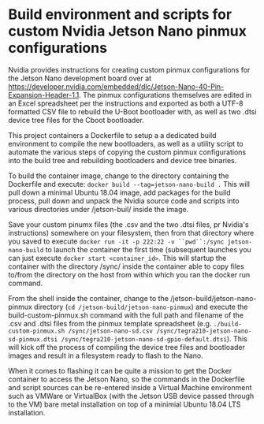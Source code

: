 # Build environment and scripts for custom Nvidia Jetson Nano pinmux configurations

Nvidia provides instructions for creating custom pinmux configurations for the Jetson Nano development board over at https://developer.nvidia.com/embedded/dlc/Jetson-Nano-40-Pin-Expansion-Header-1.1.
The pinmux configurations themselves are edited in an Excel spreadsheet per the instructions and exported as both a UTF-8 formatted CSV file to rebuild the U-Boot bootloader with, as well as two .dtsi device tree files for the Cboot bootloader.

This project containers a Dockerfile to setup a a dedicated build environment to compile the new bootloaders, as well as a utility script to automate the various steps of copying the custom pinmux configurations into the build tree and rebuilding bootloaders and device tree binaries.

To build the container image, change to the directory containing the Dockerfile and execute: `docker build --tag=jetson-nano-build .`
This will pull down a minimal Ubuntu 18.04 image, add packages for the build process, pull down and unpack the Nvidia source code and scripts into various directories under /jetson-buil/ inside the image.

Save your custom pinumx files (the .csv and the two .dtsi files, pr Nvidia's instructions) somewhere on your filesystem, then from that directory where you saved to execute  `docker run -it -p 222:22 -v ``pwd``:/sync jetson-nano-build` to launch the container the first time (subsequent launches you can just execute `docker start <container_id>`. This will startup the container with the directory /sync/ inside the container able to copy files to/from the directory on the host from within which you ran the docker run command.

From the shell inside the container, change to the /jetson-build/jetson-nano-pinmux directory (`cd /jetson-build/jetson-nano-pinmux`) and execute the build-custom-pinmux.sh command with the full path and filename of the .csv and .dtsi files from the pinmux template spreadsheet (e.g. `./build-custom-pinmux.sh /sync/jetson-nano-sd.csv /sync/tegra210-jetson-nano-sd-pinmux.dtsi /sync/tegra210-jetson-nano-sd-gpio-default.dtsi`). This will kick off the process of compiling the device tree files and bootloader images and result in a filesystem ready to flash to the Nano.

When it comes to flashing it can be quite a mission to get the Docker container to access the Jetson Nano, so the commands in the Dockerfile and script sources can be re-entered inside a Virtual Machine environment such as VMWare or VirtualBox (with the Jetson USB device passed through to the VM) bare metal installation on top of a minimial Ubuntu 18.04 LTS installation.

